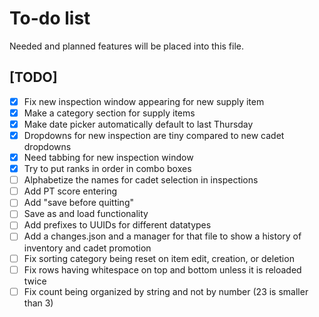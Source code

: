 # To-do list

Needed and planned features will be placed into this file.

[comment]: # (This is a comment, it will not be included)

## [TODO]
- [x] Fix new inspection window appearing for new supply item
- [x] Make a category section for supply items
- [x] Make date picker automatically default to last Thursday
- [x] Dropdowns for new inspection are tiny compared to new cadet dropdowns
- [x] Need tabbing for new inspection window
- [x] Try to put ranks in order in combo boxes
- [ ] Alphabetize the names for cadet selection in inspections
- [ ] Add PT score entering
- [ ] Add "save before quitting" 
- [ ] Save as and load functionality
- [ ] Add prefixes to UUIDs for different datatypes
- [ ] Add a changes.json and a manager for that file to show a history of inventory and cadet promotion
- [ ] Fix sorting category being reset on item edit, creation, or deletion
- [ ] Fix rows having whitespace on top and bottom unless it is reloaded twice
- [ ] Fix count being organized by string and not by number (23 is smaller than 3)
